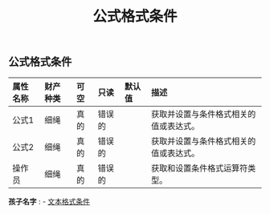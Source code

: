 ﻿---
title: 公式格式条件
second_title: Aspose.Cells Cloud Documen
type: docs
url: /zh/specification/model/formulaformatcondition/
description: Aspose.Cells 云模型规范：FormulaFormatCondition。轻松处理 Excel 和其他电子表格文档，具有打开、生成、编辑、拆分、合并、比较和转换等功能
kwords: Excel, Office, 电子表格, Cloud REST API, FormulaFormatCondition
weight: 50
---
## **公式格式条件**

 

|属性名称|财产种类|可空|只读|默认值|描述|
|:- |:- |:- |:- |:- |:- |
|公式1|细绳|真的|错误的||获取并设置与条件格式相关的值或表达式。|
|公式2|细绳|真的|错误的||获取并设置与条件格式相关的值或表达式。|
|操作员|细绳|真的|错误的||获取和设置条件格式运算符类型。|

**孩子名字** : 
	-  [文本格式条件](textformatcondition) 
